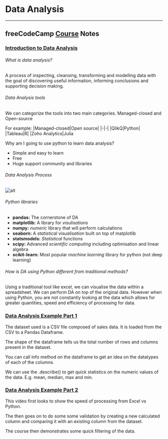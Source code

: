 # Data Analysis
***
## freeCodeCamp [Course](https://www.freecodecamp.org/learn/data-analysis-with-python/) Notes

### [Introduction to Data Analysis](https://www.freecodecamp.org/learn/data-analysis-with-python/data-analysis-with-python-course/introduction-to-data-analysis)

###### What is data analysis?
A process of inspecting, cleansing, transforming and modelling data with the goal of discovering useful information, informing conclusions and supporting decision making.

###### Data Analysis tools
We can categorize the tools into two main categories. Managed-closed and Open-source

For example:
|Managed-closed|Open source|
|-|-|
|QlikQ|Python|
|Tableau|R|
|Zoho Analytics|Julia

Why am I going to use python to learn data analysis?
 - Simple and easy to learn
 - Free
 - Huge support community and libraries

###### Data Analysis Process
![alt](img/sc-fcc-datapipeline.png)

###### Python libraries
- **pandas:** The cornerstone of DA
- **matplotlib:** A library for *visulisations*
- **numpy:** *numeric* library that will perform calculations
- **seaborn:** A *statistical visualisation* built on top of matplotlib
- **statsmodels:** *Statistical* functions
- **scipy:** Advanced *scientific computing* including optimisation and linear algebra
- **scikit-learn:** Most popular *machine learning* library for python (not deep learning)

###### How is DA using Python different from traditional methods?
Using a traditional tool like excel, we can visualise the data within a spreadsheet. We can perform DA on top of the original data. However when using Python, you are not constantly looking at the data which allows for greater quantities, speed and efficiency of processing for data. 

### [Data Analysis Example Part 1](https://www.freecodecamp.org/learn/data-analysis-with-python/data-analysis-with-python-course/data-analysis-example-a)

The dataset used is a CSV file composed of sales data. It is loaded from the CSV to a Pandas Dataframe.

The shape of the dataframe tells us the total number of rows and columns present in the dataset.

You can call info method on the dataframe to get an idea on the datatypes of each of the columns.

We can use the .describe() to get quick statistics on the numeric values of the data. E.g. mean, median, max and min. 

### [Data Analysis Example Part 2](https://www.freecodecamp.org/learn/data-analysis-with-python/data-analysis-with-python-course/data-analysis-example-b)

This video first looks to show the speed of processing from Excel vs Python. 

The then goes on to do some some validation by creating a new calculated column and comparing it with an existing column from the dataset. 

The course then demonstrates some quick filtering of the data.